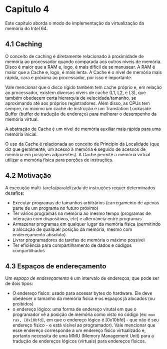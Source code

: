 # Capitulo 4 

Este capítulo aborda o modo de implementação da virtualização da memória do Intel 64.

## 4.1 Caching

O conceito de caching é diretamente relacionado à proximidade de memória ao processador quando comparada aos outros níveis de memória. Disco é maior que a RAM e, logo, é mais difícil de se manusear. A RAM é maior que a Cache e, logo, é mais lenta. A Cache é o nível de memória mais rápida, cara e próxima ao processador, por isso é importante.

Vale mencionar que o disco rígido também tem cache próprio e, em relação ao processador, existem diversos níveis de cache (L1, L2, e L3), que também obedecem certa hierarquia de velocidade/tamanho, se aproximando até aos próprios registradores. Além disso, as CPUs tem sempre, no mínimo um cache de instrução e um Translation Lookaside Buffer (buffer de tradução de endereço) para melhorar o desempenho da memória virtual.

A abstração de Cache é um nível de memória auxiliar mais rápida para uma memória inicial.

O uso da Cache é relacionada ao conceito de Princípio da Localidade (que diz que geralmente, um acesso à memória é seguido de acessos de memória em posições adjacentes). A Cache permite a memória virtual utilizar a memória física para porções de instruções.

## 4.2 Motivação

A execução multi-tarefa/paralelizada de instruções requer determinados desafios:

- Executar programas de tamanhos arbitrários (carregamento de apenas parte de um programa no futuro próximo)
- Ter vários programas na memória ao mesmo tempo (programas de interação com dispositivos, etc) e alternância entre programas
- Armazenar programas em qualquer lugar da memória física (permitindo a alocação de qualquer posição da memória, mesmo com endereçamento absoluto)
- Livrar programadores de tarefas de memória o máximo possível
- Ter eficiência para compartilhamento de dados e códigos compartilhados

## 4.3 Espaços de endereçamento

Um _espaço de endereçamento_ é um intervalo de endereços, que pode ser de dois tipos:

- O endereço físico: usado para acessar bytes do hardware. Ele deve obedecer o tamanho da memória física e os espaços já alocados (ou proibidos)
- o endereço lógico: uma forma de endereço virutal em que o programador vê a posição de memória como visto no código (ex: `mov rax, [0x10bfd]`, em que o endereço lógico é [0x10bfd] - que não é seu endereço físico - e está visível ao programador). Vale mencionar que esse endereço corresponde a um endereço físico virtualizado e, portanto necessita de uma MMU (Memory Management Unit) para a tradução de endereços lógicos (virtuais) para endereços físicos.





